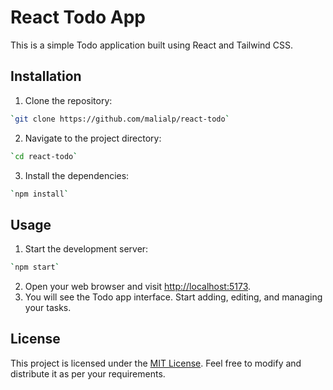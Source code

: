# React Todo App

This is a simple Todo application built using React and Tailwind CSS.

## Installation

1.  Clone the repository:

```bash
`git clone https://github.com/malialp/react-todo`
```

2.  Navigate to the project directory:

```bash
`cd react-todo`
```

3.  Install the dependencies:

```bash
`npm install`
```

## Usage

1.  Start the development server:

```bash
`npm start`
```

2.  Open your web browser and visit [http://localhost:5173](http://localhost:5173/).
3.  You will see the Todo app interface. Start adding, editing, and managing your tasks.

## License

This project is licensed under the [MIT License](./LICENSE.md). Feel free to modify and distribute it as per your requirements.
